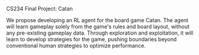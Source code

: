 CS234 Final Project: Catan

We propose developing an RL agent for the board game Catan. The agent will learn gameplay solely from the game's rules and board layout, without any pre-existing gameplay data. Through exploration and exploitation, it will learn to develop strategies for the game, pushing boundaries beyond conventional human strategies to optimize performance.

